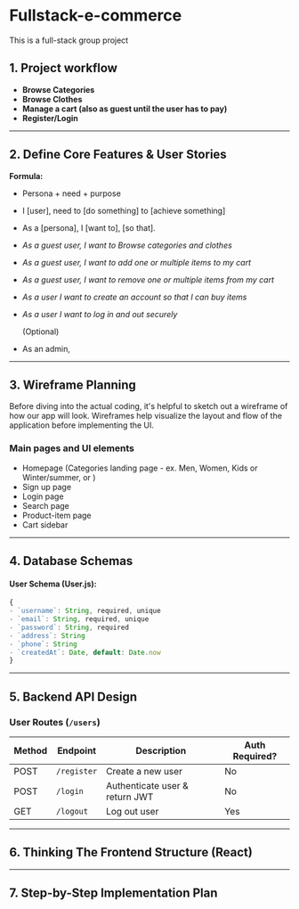 # Fullstack-e-commerce

This is a full-stack group project

## 1. Project workflow

- **Browse Categories**
- **Browse Clothes**
- **Manage a cart (also as guest until the user has to pay)**
- **Register/Login**

---

## 2. Define Core Features & User Stories

**Formula:**

- Persona + need + purpose
- I [user], need to [do something] to [achieve something]
- As a [persona], I [want to], [so that].

- _As a guest user, I want to Browse categories and clothes_
- _As a guest user, I want to add one or multiple items to my cart_
- _As a guest user, I want to remove one or multiple items from my cart_
- _As a user I want to create an account so that I can buy items_
- _As a user I want to log in and out securely_

  (Optional)

- As an admin,

---

## 3. Wireframe Planning

Before diving into the actual coding, it's helpful to sketch out a wireframe of how our app will look. Wireframes help visualize the layout and flow of the application before implementing the UI.

### Main pages and UI elements

- Homepage (Categories landing page - ex. Men, Women, Kids or Winter/summer, or )
- Sign up page
- Login page
- Search page
- Product-item page
- Cart sidebar

---

## 4. Database Schemas

#### User Schema (User.js):

```js
{
- `username`: String, required, unique
- `email`: String, required, unique
- `password`: String, required
- `address`: String
- `phone`: String
- `createdAt`: Date, default: Date.now
}
```

---

## 5. Backend API Design

### User Routes (`/users`)

| Method | Endpoint    | Description                    | Auth Required? |
| ------ | ----------- | ------------------------------ | -------------- |
| POST   | `/register` | Create a new user              | No             |
| POST   | `/login`    | Authenticate user & return JWT | No             |
| GET    | `/logout`   | Log out user                   | Yes            |

---

## 6. Thinking The Frontend Structure (React)

---

## 7. Step-by-Step Implementation Plan
